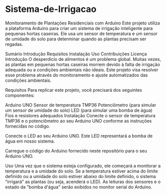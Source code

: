 # Sistema-de-Irrigacao



Monitoramento de Plantações Residenciais com Arduino
Este projeto utiliza a plataforma Arduino para criar um sistema de irrigação inteligente para pequenas hortas caseiras. Ele usa um sensor de temperatura e um sensor de umidade do solo para determinar quando as plantas precisam ser regadas.

Sumário
Introdução
Requisitos
Instalação
Uso
Contribuições
Licença
Introdução
O desperdício de alimentos é um problema global. Muitas vezes, as plantas em pequenas hortas caseiras morrem devido à falta de irrigação adequada ou a condições ambientais não ideais. Este projeto visa resolver esse problema através do monitoramento e ajuste automatizados das condições ambientais.

Requisitos
Para replicar este projeto, você precisará dos seguintes componentes:

Arduino UNO
Sensor de temperatura TMP36
Potenciômetro (para simular um sensor de umidade do solo)
LED (para simular uma bomba de água)
Fios e resistores adequados
Instalação
Conecte o sensor de temperatura TMP36 e o potenciômetro ao seu Arduino UNO conforme as instruções fornecidas no código.

Conecte o LED ao seu Arduino UNO. Este LED representará a bomba de água em nosso sistema.

Carregue o código do Arduino fornecido neste repositório para o seu Arduino UNO.

Uso
Uma vez que o sistema esteja configurado, ele começará a monitorar a temperatura e a umidade do solo. Se a temperatura estiver acima do limite definido ou a umidade do solo estiver abaixo do limite definido, o sistema "irrigará" as plantas (ou seja, acenderá o LED). As leituras dos sensores e o estado da "bomba d'água" serão exibidos no monitor serial do Arduino.
